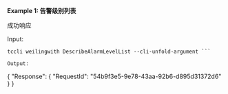 **Example 1: 告警级别列表**

成功响应

Input: 

```
tccli weilingwith DescribeAlarmLevelList --cli-unfold-argument ```

Output: 
```
{
    "Response": {
        "RequestId": "54b9f3e5-9e78-43aa-92b6-d895d31372d6"
    }
}
```

